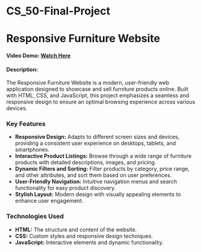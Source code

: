 # CS_50-Final-Project
# Responsive Furniture Website

#### Video Demo: [Watch Here](<URL HERE>)

#### Description:
The Responsive Furniture Website is a modern, user-friendly web application designed to showcase and sell furniture products online. Built with HTML, CSS, and JavaScript, this project emphasizes a seamless and responsive design to ensure an optimal browsing experience across various devices.

### Key Features
- **Responsive Design:** Adapts to different screen sizes and devices, providing a consistent user experience on desktops, tablets, and smartphones.
- **Interactive Product Listings:** Browse through a wide range of furniture products with detailed descriptions, images, and pricing.
- **Dynamic Filters and Sorting:** Filter products by category, price range, and other attributes, and sort them based on user preferences.
- **User-Friendly Navigation:** Intuitive navigation menus and search functionality for easy product discovery.
- **Stylish Layout:** Modern design with visually appealing elements to enhance user engagement.

### Technologies Used
- **HTML:** The structure and content of the website.
- **CSS:** Custom styles and responsive design techniques.
- **JavaScript:** Interactive elements and dynamic functionality.

